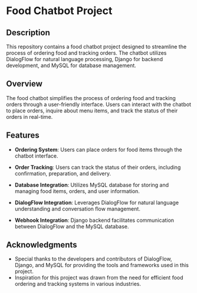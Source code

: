 # Food Chatbot Project

## Description

This repository contains a food chatbot project designed to streamline the process of ordering food and tracking orders. The chatbot utilizes DialogFlow for natural language processing, Django for backend development, and MySQL for database management.

## Overview

The food chatbot simplifies the process of ordering food and tracking orders through a user-friendly interface. Users can interact with the chatbot to place orders, inquire about menu items, and track the status of their orders in real-time.

## Features

* **Ordering System**:  Users can place orders for food items through the chatbot interface.

* **Order Tracking**: Users can track the status of their orders, including confirmation, preparation, and delivery.

* **Database Integration**: Utilizes MySQL database for storing and managing food items, orders, and user information.

* **DialogFlow Integration**: Leverages DialogFlow for natural language understanding and conversation flow management.

* **Webhook Integration**: Django backend facilitates communication between DialogFlow and the MySQL database.


## Acknowledgments
* Special thanks to the developers and contributors of DialogFlow, Django, and MySQL for providing the tools and frameworks used in this project.
* Inspiration for this project was drawn from the need for efficient food ordering and tracking systems in various industries.
